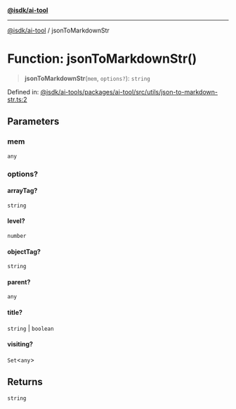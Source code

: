 [**@isdk/ai-tool**](../README.md)

***

[@isdk/ai-tool](../globals.md) / jsonToMarkdownStr

# Function: jsonToMarkdownStr()

> **jsonToMarkdownStr**(`mem`, `options?`): `string`

Defined in: [@isdk/ai-tools/packages/ai-tool/src/utils/json-to-markdown-str.ts:2](https://github.com/isdk/ai-tool.js/blob/fb1809b53cc75a30928176c26910792b6b8a96e1/src/utils/json-to-markdown-str.ts#L2)

## Parameters

### mem

`any`

### options?

#### arrayTag?

`string`

#### level?

`number`

#### objectTag?

`string`

#### parent?

`any`

#### title?

`string` \| `boolean`

#### visiting?

`Set`\<`any`\>

## Returns

`string`

